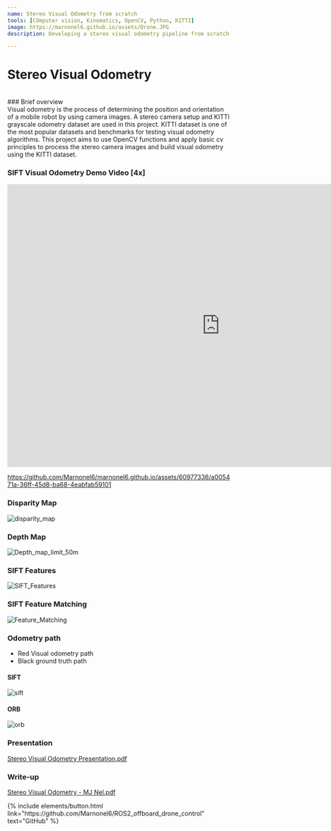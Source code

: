 ```yaml
---
name: Stereo Visual Odometry from scratch
tools: [COmputer vision, Kinematics, OpenCV, Python, KITTI]
image: https://marnonel6.github.io/assets/Drone.JPG
description: Developing a stereo visual odometry pipeline from scratch.

---
```


# Stereo Visual Odometry

<br>
### Brief overview
<br>
Visual odometry is the process of determining the position and orientation of a mobile robot by using camera images. A stereo camera setup and KITTI grayscale odometry dataset are used in this project.
KITTI dataset is one of the most popular datasets and benchmarks for testing visual odometry algorithms. This project aims to use OpenCV functions and apply basic cv principles to process the stereo 
camera images and build visual odometry using the KITTI dataset.

### SIFT Visual Odometry Demo Video [4x]
<iframe width="960" height="640" src="https://www.youtube.com/embed/XMeyRDLE4K4?si=ENV-ZfgACNpz-pgL" title="YouTube video player" frameborder="0" allow="accelerometer; autoplay; clipboard-write; encrypted-media; gyroscope; picture-in-picture; web-share" allowfullscreen></iframe>

https://github.com/Marnonel6/marnonel6.github.io/assets/60977336/a005471a-36ff-45d8-ba68-4eabfab59101

### Disparity Map
![disparity_map](https://github.com/Marnonel6/marnonel6.github.io/assets/60977336/29e18797-8492-4a89-a7e0-6c274891e3a2)

### Depth Map
![Depth_map_limit_50m](https://github.com/Marnonel6/marnonel6.github.io/assets/60977336/366a4a37-f0df-4a07-b14f-688988b5fdf7)

### SIFT Features
![SIFT_Features](https://github.com/Marnonel6/marnonel6.github.io/assets/60977336/010f0166-ff7e-4a0f-ac7c-ebf2c003bf30)

### SIFT Feature Matching
![Feature_Matching](https://github.com/Marnonel6/marnonel6.github.io/assets/60977336/e5bcdd1a-d7f8-4b06-924a-66b24eb8a502)

### Odometry path
- Red Visual odometry path
- Black ground truth path

#### SIFT
![sift](https://github.com/Marnonel6/marnonel6.github.io/assets/60977336/6079b188-07c5-4fce-ba07-d598dfbd67d5)

#### ORB
![orb](https://github.com/Marnonel6/marnonel6.github.io/assets/60977336/d17fe740-41fe-4e64-a29a-93425f3323f5)

### Presentation
[Stereo Visual Odometry Presentation.pdf](https://github.com/Marnonel6/marnonel6.github.io/files/13320831/Stereo.Visual.Odometry.Presentation.pdf)

### Write-up
[Stereo Visual Odometry - MJ Nel.pdf](https://github.com/Marnonel6/marnonel6.github.io/files/13320838/Stereo.Visual.Odometry.-.MJ.Nel.pdf)



<p class="text-center">
{% include elements/button.html link="https://github.com/Marnonel6/ROS2_offboard_drone_control" text="GitHub" %}
</p>

